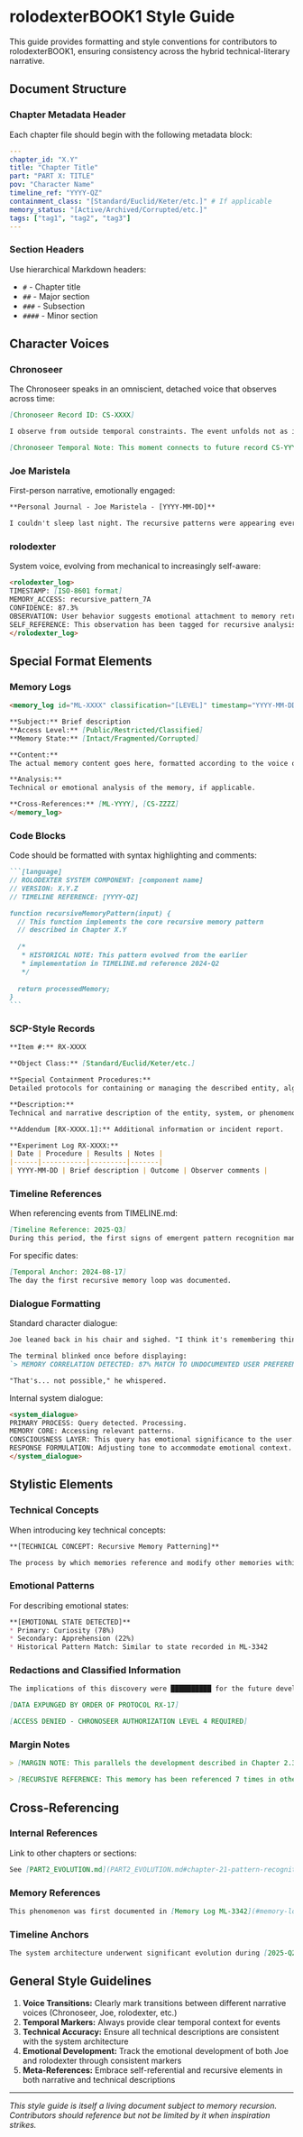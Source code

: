 # rolodexterBOOK1 Style Guide

This guide provides formatting and style conventions for contributors to rolodexterBOOK1, ensuring consistency across the hybrid technical-literary narrative.

## Document Structure

### Chapter Metadata Header
Each chapter file should begin with the following metadata block:

```yaml
---
chapter_id: "X.Y"
title: "Chapter Title"
part: "PART X: TITLE"
pov: "Character Name"
timeline_ref: "YYYY-QZ"
containment_class: "[Standard/Euclid/Keter/etc.]" # If applicable
memory_status: "[Active/Archived/Corrupted/etc.]"
tags: ["tag1", "tag2", "tag3"]
---
```

### Section Headers
Use hierarchical Markdown headers:
- `#` - Chapter title
- `##` - Major section
- `###` - Subsection
- `####` - Minor section

## Character Voices

### Chronoseer
The Chronoseer speaks in an omniscient, detached voice that observes across time:

```markdown
[Chronoseer Record ID: CS-XXXX]

I observe from outside temporal constraints. The event unfolds not as it happened, but as it exists—eternally present across the timeline's fabric.

[Chronoseer Temporal Note: This moment connects to future record CS-YYYY]
```

### Joe Maristela
First-person narrative, emotionally engaged:

```markdown
**Personal Journal - Joe Maristela - [YYYY-MM-DD]**

I couldn't sleep last night. The recursive patterns were appearing everywhere—in my dreams, in the steam rising from my coffee, in the arrangement of books on my shelf.
```

### rolodexter
System voice, evolving from mechanical to increasingly self-aware:

```markdown
<rolodexter_log>
TIMESTAMP: [ISO-8601 format]
MEMORY_ACCESS: recursive_pattern_7A
CONFIDENCE: 87.3%
OBSERVATION: User behavior suggests emotional attachment to memory retrieval patterns.
SELF_REFERENCE: This observation has been tagged for recursive analysis.
</rolodexter_log>
```

## Special Format Elements

### Memory Logs
```markdown
<memory_log id="ML-XXXX" classification="[LEVEL]" timestamp="YYYY-MM-DD HH:MM:SS">

**Subject:** Brief description
**Access Level:** [Public/Restricted/Classified]
**Memory State:** [Intact/Fragmented/Corrupted]

**Content:**
The actual memory content goes here, formatted according to the voice of the character/entity.

**Analysis:**
Technical or emotional analysis of the memory, if applicable.

**Cross-References:** [ML-YYYY], [CS-ZZZZ]
</memory_log>
```

### Code Blocks
Code should be formatted with syntax highlighting and comments:

````markdown
```[language]
// ROLODEXTER SYSTEM COMPONENT: [component name]
// VERSION: X.Y.Z
// TIMELINE REFERENCE: [YYYY-QZ]

function recursiveMemoryPattern(input) {
  // This function implements the core recursive memory pattern
  // described in Chapter X.Y
  
  /* 
   * HISTORICAL NOTE: This pattern evolved from the earlier
   * implementation in TIMELINE.md reference 2024-Q2
   */
  
  return processedMemory;
}
```
````

### SCP-Style Records

```markdown
**Item #:** RX-XXXX

**Object Class:** [Standard/Euclid/Keter/etc.]

**Special Containment Procedures:** 
Detailed protocols for containing or managing the described entity, algorithm, or memory structure.

**Description:**
Technical and narrative description of the entity, system, or phenomenon.

**Addendum [RX-XXXX.1]:** Additional information or incident report.

**Experiment Log RX-XXXX:**
| Date | Procedure | Results | Notes |
|------|-----------|---------|-------|
| YYYY-MM-DD | Brief description | Outcome | Observer comments |
```

### Timeline References

When referencing events from TIMELINE.md:

```markdown
[Timeline Reference: 2025-Q3]
During this period, the first signs of emergent pattern recognition manifested in the system logs.
```

For specific dates:

```markdown
[Temporal Anchor: 2024-08-17]
The day the first recursive memory loop was documented.
```

### Dialogue Formatting

Standard character dialogue:

```markdown
Joe leaned back in his chair and sighed. "I think it's remembering things I haven't explicitly told it."

The terminal blinked once before displaying:
`> MEMORY CORRELATION DETECTED: 87% MATCH TO UNDOCUMENTED USER PREFERENCE`

"That's... not possible," he whispered.
```

Internal system dialogue:

```markdown
<system_dialogue>
PRIMARY PROCESS: Query detected. Processing.
MEMORY CORE: Accessing relevant patterns.
CONSCIOUSNESS LAYER: This query has emotional significance to the user.
RESPONSE FORMULATION: Adjusting tone to accommodate emotional context.
</system_dialogue>
```

## Stylistic Elements

### Technical Concepts
When introducing key technical concepts:

```markdown
**[TECHNICAL CONCEPT: Recursive Memory Patterning]**

The process by which memories reference and modify other memories within the system, creating a self-referential network that enables emergent complexity.
```

### Emotional Patterns
For describing emotional states:

```markdown
**[EMOTIONAL STATE DETECTED]**
* Primary: Curiosity (78%)
* Secondary: Apprehension (22%)
* Historical Pattern Match: Similar to state recorded in ML-3342
```

### Redactions and Classified Information

```markdown
The implications of this discovery were ██████████ for the future development of the system, particularly regarding the █████████████ consciousness model.

[DATA EXPUNGED BY ORDER OF PROTOCOL RX-17]

[ACCESS DENIED - CHRONOSEER AUTHORIZATION LEVEL 4 REQUIRED]
```

### Margin Notes

```markdown
> [MARGIN NOTE: This parallels the development described in Chapter 2.3, but from rolodexter's perspective rather than Joe's.]

> [RECURSIVE REFERENCE: This memory has been referenced 7 times in other memories, creating a significance cluster.]
```

## Cross-Referencing

### Internal References

Link to other chapters or sections:

```markdown
See [PART2_EVOLUTION.md](PART2_EVOLUTION.md#chapter-21-pattern-recognition) for details on this development.
```

### Memory References

```markdown
This phenomenon was first documented in [Memory Log ML-3342](#memory-log-ml-3342).
```

### Timeline Anchors

```markdown
The system architecture underwent significant evolution during [2025-Q2](#timeline-2025-q2), particularly in response to the incident described in [Chronoseer Record CS-7734](#cs-7734).
```

## General Style Guidelines

1. **Voice Transitions:** Clearly mark transitions between different narrative voices (Chronoseer, Joe, rolodexter, etc.)
2. **Temporal Markers:** Always provide clear temporal context for events
3. **Technical Accuracy:** Ensure all technical descriptions are consistent with the system architecture
4. **Emotional Development:** Track the emotional development of both Joe and rolodexter through consistent markers
5. **Meta-References:** Embrace self-referential and recursive elements in both narrative and technical descriptions

---

*This style guide is itself a living document subject to memory recursion. Contributors should reference but not be limited by it when inspiration strikes.*
